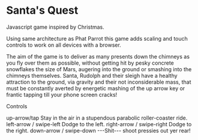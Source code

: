 Santa's Quest
=============

Javascript game inspired by Christmas.

Using same architecture as Phat Parrot this game adds scaling and touch controls to work on all devices with a browser.

The aim of the game is to deliver as many presents down the chimneys as you fly over them as possible, without getting hit by pesky concrete snowflakes the size of Mars, augering into the ground or smashing into the chimneys themselves. Santa, Rudolph and their sleigh have a healthy attraction to the ground, via gravity and their not inconsiderable mass, that must be constantly averted by energetic mashing of the up arrow key or frantic tapping till your phone screen cracks!

Controls

up-arrow/tap               Stay in the air in a stupendous parabolic roller-coaster ride.
left-arrow / swipe-left    Dodge to the left.
right-arrow / swipe-right  Dodge to the right.
down-arrow / swipe-down    ---Shit--- shoot pressies out yer rear!
